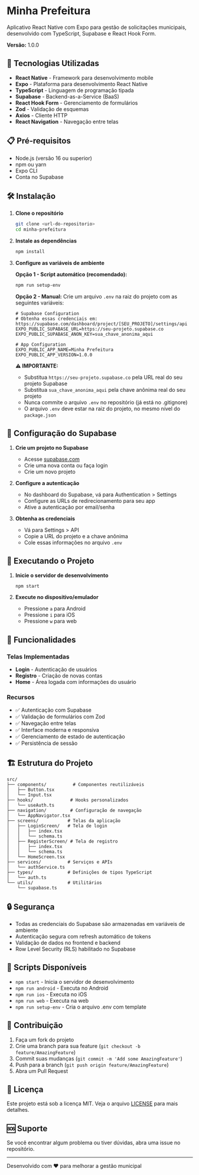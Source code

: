 # Minha Prefeitura

Aplicativo React Native com Expo para gestão de solicitações municipais, desenvolvido com TypeScript, Supabase e React Hook Form.

**Versão:** 1.0.0

## 🚀 Tecnologias Utilizadas

- **React Native** - Framework para desenvolvimento mobile
- **Expo** - Plataforma para desenvolvimento React Native
- **TypeScript** - Linguagem de programação tipada
- **Supabase** - Backend-as-a-Service (BaaS)
- **React Hook Form** - Gerenciamento de formulários
- **Zod** - Validação de esquemas
- **Axios** - Cliente HTTP
- **React Navigation** - Navegação entre telas

## 📋 Pré-requisitos

- Node.js (versão 16 ou superior)
- npm ou yarn
- Expo CLI
- Conta no Supabase

## 🛠️ Instalação

1. **Clone o repositório**

   ```bash
   git clone <url-do-repositorio>
   cd minha-prefeitura
   ```

2. **Instale as dependências**

   ```bash
   npm install
   ```

3. **Configure as variáveis de ambiente**

   **Opção 1 - Script automático (recomendado):**

   ```bash
   npm run setup-env
   ```

   **Opção 2 - Manual:**
   Crie um arquivo `.env` na raiz do projeto com as seguintes variáveis:

   ```env
   # Supabase Configuration
   # Obtenha essas credenciais em: https://supabase.com/dashboard/project/[SEU_PROJETO]/settings/api
   EXPO_PUBLIC_SUPABASE_URL=https://seu-projeto.supabase.co
   EXPO_PUBLIC_SUPABASE_ANON_KEY=sua_chave_anonima_aqui

   # App Configuration
   EXPO_PUBLIC_APP_NAME=Minha Prefeitura
   EXPO_PUBLIC_APP_VERSION=1.0.0
   ```

   **⚠️ IMPORTANTE:**
   - Substitua `https://seu-projeto.supabase.co` pela URL real do seu projeto Supabase
   - Substitua `sua_chave_anonima_aqui` pela chave anônima real do seu projeto
   - Nunca commite o arquivo `.env` no repositório (já está no .gitignore)
   - O arquivo `.env` deve estar na raiz do projeto, no mesmo nível do `package.json`

## 🔧 Configuração do Supabase

1. **Crie um projeto no Supabase**
   - Acesse [supabase.com](https://supabase.com)
   - Crie uma nova conta ou faça login
   - Crie um novo projeto

2. **Configure a autenticação**
   - No dashboard do Supabase, vá para Authentication > Settings
   - Configure as URLs de redirecionamento para seu app
   - Ative a autenticação por email/senha

3. **Obtenha as credenciais**
   - Vá para Settings > API
   - Copie a URL do projeto e a chave anônima
   - Cole essas informações no arquivo `.env`

## 🚀 Executando o Projeto

1. **Inicie o servidor de desenvolvimento**

   ```bash
   npm start
   ```

2. **Execute no dispositivo/emulador**
   - Pressione `a` para Android
   - Pressione `i` para iOS
   - Pressione `w` para web

## 📱 Funcionalidades

### Telas Implementadas

- **Login** - Autenticação de usuários
- **Registro** - Criação de novas contas
- **Home** - Área logada com informações do usuário

### Recursos

- ✅ Autenticação com Supabase
- ✅ Validação de formulários com Zod
- ✅ Navegação entre telas
- ✅ Interface moderna e responsiva
- ✅ Gerenciamento de estado de autenticação
- ✅ Persistência de sessão

## 🏗️ Estrutura do Projeto

```
src/
├── components/          # Componentes reutilizáveis
│   ├── Button.tsx
│   └── Input.tsx
├── hooks/              # Hooks personalizados
│   └── useAuth.ts
├── navigation/         # Configuração de navegação
│   └── AppNavigator.tsx
├── screens/           # Telas da aplicação
│   ├── LoginScreen/   # Tela de login
│   │   ├── index.tsx
│   │   └── schema.ts
│   ├── RegisterScreen/ # Tela de registro
│   │   ├── index.tsx
│   │   └── schema.ts
│   └── HomeScreen.tsx
├── services/          # Serviços e APIs
│   └── authService.ts
├── types/             # Definições de tipos TypeScript
│   └── auth.ts
└── utils/             # Utilitários
    └── supabase.ts
```

## 🔒 Segurança

- Todas as credenciais do Supabase são armazenadas em variáveis de ambiente
- Autenticação segura com refresh automático de tokens
- Validação de dados no frontend e backend
- Row Level Security (RLS) habilitado no Supabase

## 📝 Scripts Disponíveis

- `npm start` - Inicia o servidor de desenvolvimento
- `npm run android` - Executa no Android
- `npm run ios` - Executa no iOS
- `npm run web` - Executa na web
- `npm run setup-env` - Cria o arquivo .env com template

## 🤝 Contribuição

1. Faça um fork do projeto
2. Crie uma branch para sua feature (`git checkout -b feature/AmazingFeature`)
3. Commit suas mudanças (`git commit -m 'Add some AmazingFeature'`)
4. Push para a branch (`git push origin feature/AmazingFeature`)
5. Abra um Pull Request

## 📄 Licença

Este projeto está sob a licença MIT. Veja o arquivo [LICENSE](LICENSE) para mais detalhes.

## 🆘 Suporte

Se você encontrar algum problema ou tiver dúvidas, abra uma issue no repositório.

---

Desenvolvido com ❤️ para melhorar a gestão municipal
